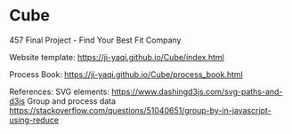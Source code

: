 # Cube
457 Final Project - Find Your Best Fit Company

Website template:
https://ji-yaqi.github.io/Cube/index.html

Process Book:
https://ji-yaqi.github.io/Cube/process_book.html


References:
SVG elements:
https://www.dashingd3js.com/svg-paths-and-d3js
Group and process data
https://stackoverflow.com/questions/51040651/group-by-in-javascript-using-reduce
